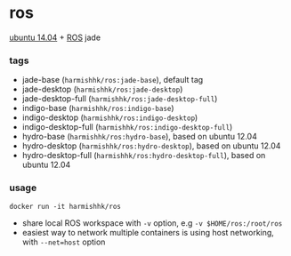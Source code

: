 # ros

[ubuntu 14.04](http://www.ubuntu.com/) + [ROS](http://www.ros.org/) jade

### tags

- jade-base (```harmishhk/ros:jade-base```), default tag
- jade-desktop (```harmishhk/ros:jade-desktop```)
- jade-desktop-full (```harmishhk/ros:jade-desktop-full```)
- indigo-base (```harmishhk/ros:indigo-base```)
- indigo-desktop (```harmishhk/ros:indigo-desktop```)
- indigo-desktop-full (```harmishhk/ros:indigo-desktop-full```)
- hydro-base (```harmishhk/ros:hydro-base```), based on ubuntu 12.04
- hydro-desktop (```harmishhk/ros:hydro-desktop```), based on ubuntu 12.04
- hydro-desktop-full (```harmishhk/ros:hydro-desktop-full```), based on ubuntu 12.04

### usage

```docker run -it harmishhk/ros```

- share local ROS workspace with ```-v``` option, e.g  ```-v $HOME/ros:/root/ros```
- easiest way to network multiple containers is using host networking, with ```--net=host``` option
